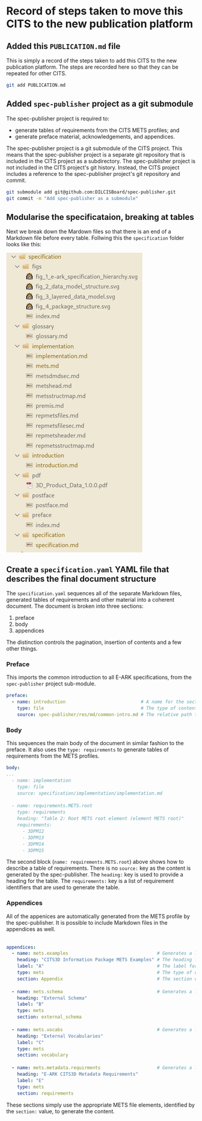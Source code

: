 # Record of steps taken to move this CITS to the new publication platform

## Added this `PUBLICATION.md` file

This is simply a record of the steps taken to add this CITS to the new publication platform. The steps are recorded
here so that they can be repeated for other CITS.

```bash
git add PUBLICATION.md
```

## Added `spec-publisher` project as a git submodule

The spec-publisher project is required to:

- generate tables of requirements from the CITS METS profiles; and
- generate preface material, acknowledgements, and appendices.

The spec-publisher project is a git submodule of the CITS project. This means that the spec-publisher project is a
separate git repository that is included in the CITS project as a subdirectory. The spec-publisher project is not
included in the CITS project's git history. Instead, the CITS project includes a reference to the spec-publisher
project's git repository and commit.

```bash
git submodule add git@github.com:DILCISBoard/spec-publisher.git
git commit -m "Add spec-publisher as a submodule"
```

## Modularise the specificataion, breaking at tables

Next we break down the Mardown files so that there is an end of a Markdown file before every table. Follwing this the
`specification` folder looks like this:

![Specification folder following the modularisation of the document](spec-folder.png)

## Create a `specification.yaml` YAML file that describes the final document structure

The `specification.yaml` sequences all of the separate Markdown files, generated tables of requirements and other
material into a coherent document. The document is broken into three sections:

1. preface
2. body
3. appendices

The distinction controls the pagination, insertion of contents and a few other things.

### Preface

This imports the common introduction to all E-ARK specifications, from the `spec-publisher` project sub-module.

```yaml
preface:
  - name: introduction                            # A name for the section, really for readability
    type: file                                    # The type of content, controls the handling in spec-publisher
    source: spec-publisher/res/md/common-intro.md # The relative path to the common-intro.md file
```

### Body

This sequences the main body of the document in similar fashion to the preface. It also uses the `type: requirements`
to generate tables of requirements from the METS profiles.

```yaml
body:
...
  - name: implementation
    type: file
    source: specification/implementation/implementation.md

  - name: requirements.METS.root
    type: requirements
    heading: "Table 2: Root METS root element (element METS root)"
    requirements:
      - 3DPM12
      - 3DPM13
      - 3DPM14
      - 3DPM15
```

The second block (`name: requirements.METS.root`) above shows how to describe a table of requirements. There is no `source:` key as the content is generated by the spec-publisher. The `heading:` key is used to provide a heading for the table. The `requirements:` key is a list of requirement identifiers that are used to generate the table.

### Appendices

All of the appenices are automatically generated from the METS profile by the spec-publisher. It is possible to include Markdown files in the appendices as well.

```yaml

appendices:
  - name: mets.examples                                 # Generates a list of examples
    heading: "CITS3D Information Package METS Examples" # The heading for the Appnedix
    label: "A"                                          # The label for the Appendix
    type: mets                                          # The type of content, controls the handling in spec-publisher
    section: Appendix                                   # The section of the METS file to use for the section

  - name: mets.schema                                   # Generates a list of external schema
    heading: "External Schema"
    label: "B"
    type: mets
    section: external_schema

  - name: mets.vocabs                                   # Generates a list of external vocabularies
    heading: "External Vocabularies"
    label: "C"
    type: mets
    section: vocabulary

  - name: mets.metadata.requirments                     # Generates a list of all profile requirements
    heading: "E-ARK CITS3D Metadata Requirements"
    label: "E"
    type: mets
    section: requirements
```

These sections simply use the appropriate METS file elements, identified by the `section:` value, to generate the content.
